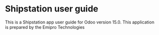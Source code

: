 # Shipstation user guide
This is a Shipstation app user guide for Odoo version 15.0. This application is prepared by the Emipro Technologies
